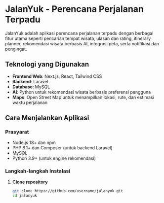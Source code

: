 # JalanYuk - Perencana Perjalanan Terpadu

JalanYuk adalah aplikasi perencana perjalanan terpadu dengan berbagai fitur utama seperti pencarian tempat wisata, ulasan dan rating, itinerary planner, rekomendasi wisata berbasis AI, integrasi peta, serta notifikasi dan pengingat.

## Teknologi yang Digunakan

- **Frontend Web**: Next.js, React, Tailwind CSS
- **Backend**: Laravel
- **Database**: MySQL
- **AI**: Python untuk rekomendasi wisata berbasis preferensi pengguna
- **Maps**: Open Street Map untuk menampilkan lokasi, rute, dan estimasi waktu perjalanan

## Cara Menjalankan Aplikasi

### Prasyarat

- Node.js 18+ dan npm
- PHP 8.1+ dan Composer (untuk backend Laravel)
- MySQL
- Python 3.9+ (untuk engine rekomendasi)

### Langkah-langkah Instalasi

1. **Clone repository**

   ```bash
   git clone https://github.com/username/jalanyuk.git
   cd jalanyuk
